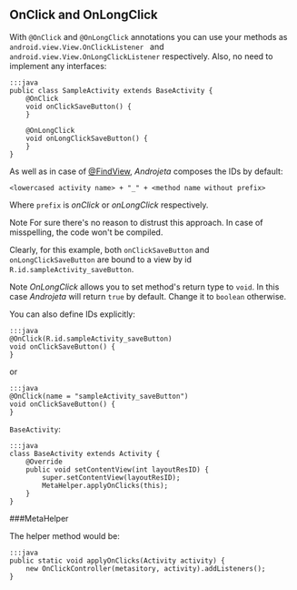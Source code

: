 <div class="page-header">
    <h2>OnClick and OnLongClick</h2>
</div>

With `@OnClick` and `@OnLongClick` annotations you can use your methods as `android.view.View.OnClickListener
` and `android.view.View.OnLongClickListener` respectively. Also, no need to implement any interfaces:

    :::java
    public class SampleActivity extends BaseActivity {
        @OnClick
        void onClickSaveButton() {
        }

        @OnLongClick
        void onLongClickSaveButton() {
        }
    }

As well as in case of [@FindView](/guide/androjeta/findviews.html), *Androjeta* composes the IDs by default:

`<lowercased activity name> + "_" + <method name without prefix>`

Where `prefix` is  *onClick* or *onLongClick* respectively.

<span class="label label-info">Note</span> For sure there's no reason to distrust this approach. In case of misspelling, the code won't be compiled.

Clearly, for this example, both `onClickSaveButton` and `onLongClickSaveButton` are bound to a view by id `R.id.sampleActivity_saveButton`.

<span class="label label-info">Note</span> *OnLongClick* allows you to set method's return type to `void`. In this case *Androjeta* will return `true` by default. Change it to `boolean` otherwise.

You can also define IDs explicitly:

    :::java
    @OnClick(R.id.sampleActivity_saveButton)
    void onClickSaveButton() {
    }

or

    :::java
    @OnClick(name = "sampleActivity_saveButton")
    void onClickSaveButton() {
    }


`BaseActivity`:

    :::java
    class BaseActivity extends Activity {
        @Override
        public void setContentView(int layoutResID) {
            super.setContentView(layoutResID);
            MetaHelper.applyOnClicks(this);
        }
    }

###MetaHelper

The helper method would be:

    :::java
    public static void applyOnClicks(Activity activity) {
        new OnClickController(metasitory, activity).addListeners();
    }
